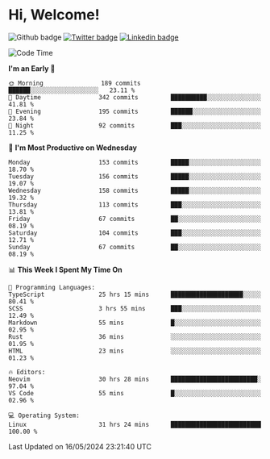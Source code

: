   # Hi, Welcome!
  ![Github badge](https://img.shields.io/github/followers/kraken-afk.svg?style=social&label=Follow&maxAge=2592000)
  [![Twitter badge](https://img.shields.io/badge/-Twitter-00acee?style=flat-square&logo=Twitter&logoColor=white)](https://twitter.com/trshppl)
  [![Linkedin badge](https://img.shields.io/badge/LinkedIn-0077B5?style=flat-square&logo=linkedin&logoColor=white)](https://www.linkedin.com/in/noveanrer)
<!--START_SECTION:waka-->
![Code Time](http://img.shields.io/badge/Code%20Time-218%20hrs%2051%20mins-blue)

**I'm an Early 🐤** 

```text
🌞 Morning                189 commits         ██████░░░░░░░░░░░░░░░░░░░   23.11 % 
🌆 Daytime                342 commits         ██████████░░░░░░░░░░░░░░░   41.81 % 
🌃 Evening                195 commits         ██████░░░░░░░░░░░░░░░░░░░   23.84 % 
🌙 Night                  92 commits          ███░░░░░░░░░░░░░░░░░░░░░░   11.25 % 
```
📅 **I'm Most Productive on Wednesday** 

```text
Monday                   153 commits         █████░░░░░░░░░░░░░░░░░░░░   18.70 % 
Tuesday                  156 commits         █████░░░░░░░░░░░░░░░░░░░░   19.07 % 
Wednesday                158 commits         █████░░░░░░░░░░░░░░░░░░░░   19.32 % 
Thursday                 113 commits         ███░░░░░░░░░░░░░░░░░░░░░░   13.81 % 
Friday                   67 commits          ██░░░░░░░░░░░░░░░░░░░░░░░   08.19 % 
Saturday                 104 commits         ███░░░░░░░░░░░░░░░░░░░░░░   12.71 % 
Sunday                   67 commits          ██░░░░░░░░░░░░░░░░░░░░░░░   08.19 % 
```


📊 **This Week I Spent My Time On** 

```text
💬 Programming Languages: 
TypeScript               25 hrs 15 mins      ████████████████████░░░░░   80.41 % 
SCSS                     3 hrs 55 mins       ███░░░░░░░░░░░░░░░░░░░░░░   12.49 % 
Markdown                 55 mins             █░░░░░░░░░░░░░░░░░░░░░░░░   02.95 % 
Rust                     36 mins             ░░░░░░░░░░░░░░░░░░░░░░░░░   01.95 % 
HTML                     23 mins             ░░░░░░░░░░░░░░░░░░░░░░░░░   01.23 % 

🔥 Editors: 
Neovim                   30 hrs 28 mins      ████████████████████████░   97.04 % 
VS Code                  55 mins             █░░░░░░░░░░░░░░░░░░░░░░░░   02.96 % 

💻 Operating System: 
Linux                    31 hrs 24 mins      █████████████████████████   100.00 % 
```


 Last Updated on 16/05/2024 23:21:40 UTC
<!--END_SECTION:waka-->